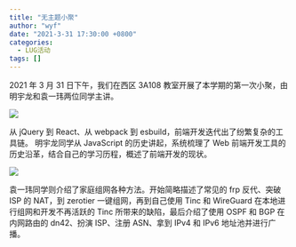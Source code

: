 ```yaml
---
title: "无主题小聚"
author: "wyf"
date: "2021-3-31 17:30:00 +0800"
categories:
  - LUG活动
tags: []
---
```


2021 年 3 月 31 日下午，我们在西区 3A108 教室开展了本学期的第一次小聚，由明宇龙和袁一玮两位同学主讲。

![](https://ftp.lug.ustc.edu.cn/weekly_party/2021.3.31_%E6%97%A0%E4%B8%BB%E9%A2%98%E5%B0%8F%E8%81%9A/photos/IMG_20210331_162444.jpg)

从 jQuery 到 React、从 webpack 到 esbuild，前端开发迭代出了纷繁复杂的工具链。
明宇龙同学从 JavaScript 的历史讲起，系统梳理了 Web 前端开发工具的历史沿革，结合自己的学习历程，概述了前端开发的现状。

![](https://ftp.lug.ustc.edu.cn/weekly_party/2021.3.31_%E6%97%A0%E4%B8%BB%E9%A2%98%E5%B0%8F%E8%81%9A/photos/IMG_20210331_170157.jpg)

袁一玮同学则介绍了家庭组网各种方法。开始简略描述了常见的 frp 反代、突破 ISP 的 NAT，到 zerotier 一键组网，再到自己使用 Tinc 和 WireGuard 在本地进行组网和开发不再活跃的 Tinc 所带来的缺陷，最后介绍了使用 OSPF 和 BGP 在内网路由的 dn42、扮演 ISP、注册 ASN、拿到 IPv4 和 IPv6 地址池并进行广播。
